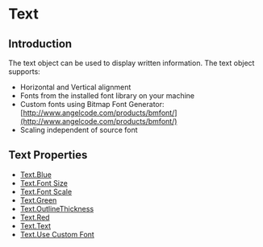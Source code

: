 # Text



## Introduction

The text object can be used to display written information. The text object supports:

* Horizontal and Vertical alignment
* Fonts from the installed font library on your machine
* Custom fonts using Bitmap Font Generator: [http://www.angelcode.com/products/bmfont/](http://www.angelcode.com/products/bmfont/)
* Scaling independent of source font

## Text Properties

* [Text.Blue](https://github.com/vchelaru/Gum/tree/8c293a405185cca0e819b810220de684b436daf9/docs/Gum%20Elements/Text/Text.Blue)
* [Text.Font Size](https://github.com/vchelaru/Gum/tree/8c293a405185cca0e819b810220de684b436daf9/docs/Gum%20Elements/Text/Text.Font%20Size)
* [Text.Font Scale](https://github.com/vchelaru/Gum/tree/8c293a405185cca0e819b810220de684b436daf9/docs/Gum%20Elements/Text/Text.Font%20Scale)
* [Text.Green](https://github.com/vchelaru/Gum/tree/8c293a405185cca0e819b810220de684b436daf9/docs/Gum%20Elements/Text/Text.Green)
* [Text.OutlineThickness](https://github.com/vchelaru/Gum/tree/8c293a405185cca0e819b810220de684b436daf9/docs/Gum%20Elements/Text/Text.OutlineThickness)
* [Text.Red](https://github.com/vchelaru/Gum/tree/8c293a405185cca0e819b810220de684b436daf9/docs/Gum%20Elements/Text/Text.Red)
* [Text.Text](https://github.com/vchelaru/Gum/tree/8c293a405185cca0e819b810220de684b436daf9/docs/Gum%20Elements/Text/Text.Text)
* [Text.Use Custom Font](https://github.com/vchelaru/Gum/tree/8c293a405185cca0e819b810220de684b436daf9/docs/Gum%20Elements/Text/Text.Use%20Custom%20Font)


